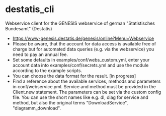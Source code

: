 # destatis_cli
Webservice client for the GENESIS webservice of german "Statistisches Bundesamt" (Destatis)
* https://www-genesis.destatis.de/genesis/online?Menu=Webservice
* Please be aware, that the account for data access is available free of charge but for automated data queries (e.g. via the webservice) you need to pay an annual fee.
* Set some defaults in examples/conf/webs_custom.yml, enter your account data into examples/conf/secrets.yml and use the module according to the example scripts.
* You can choose the data format for the result. [in progress]
* Find a reference about the available services, methods and parameters in conf/webservice.yml. Service and method must be provided in the Client.new statement. The parameters can be set via the custom config file. You can use the short names like e.g. dl, diag for service and method, but also the original terms "DownloadService", "diagramm_download".
